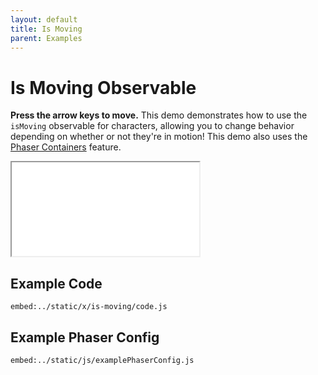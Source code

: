 ```yaml
---
layout: default
title: Is Moving
parent: Examples
---
```


# Is Moving Observable

**Press the arrow keys to move.** This demo demonstrates how to use the `isMoving` observable for characters, allowing you to change behavior depending on whether or not they're in motion! This demo also uses the [Phaser Containers](phaser-container) feature.

<iframe src="/x/is-moving"></iframe>

## Example Code

`embed:../static/x/is-moving/code.js`

## Example Phaser Config

`embed:../static/js/examplePhaserConfig.js`
